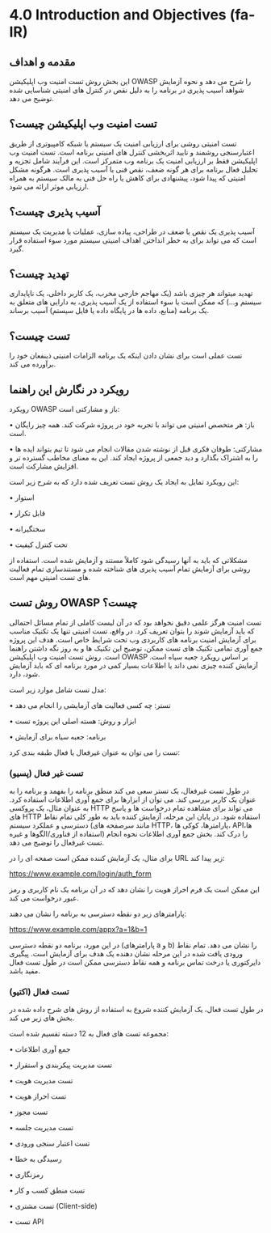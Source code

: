 # 4.0 Introduction and Objectives (fa-IR)

## مقدمه و اهداف

این بخش روش تست امنیت وب اپلیکیشن OWASP را شرح می دهد و نحوه آزمایش شواهد آسیب پذیری در برنامه را به دلیل نقص در کنترل های امنیتی شناسایی شده توضیح می دهد.

## تست امنیت وب اپلیکیشن چیست؟

تست امنیتی روشی برای ارزیابی امنیت یک سیستم یا شبکه کامپیوتری از طریق اعتبارسنجی روشمند و تایید اثربخشی کنترل های امنیتی برنامه است. تست امنیت وب اپلیکیشن فقط بر ارزیابی امنیت یک برنامه وب متمرکز است. این فرآیند شامل تجزیه و تحلیل فعال برنامه برای هر گونه ضعف، نقص فنی یا آسیب پذیری است. هرگونه مشکل امنیتی که پیدا شود، پیشنهادی برای کاهش یا راه حل فنی به مالک سیستم به همراه ارزیابی موثر ارائه می شود.

## آسیب پذیری چیست؟

آسیب پذیری یک نقص یا ضعف در طراحی، پیاده سازی، عملیات یا مدیریت یک سیستم است که می تواند برای به خطر انداختن اهداف امنیتی سیستم مورد سوء استفاده قرار گیرد.

## تهدید چیست؟

تهدید میتواند هر چیزی باشد (یک مهاجم خارجی مخرب، یک کاربر داخلی، یک ناپایداری سیستم و...) که ممکن است با سوء استفاده از یک آسیب پذیری، به دارایی های متعلق به یک برنامه (منابع، داده ها در پایگاه داده یا فایل سیستم) آسیب برساند.

## تست چیست؟

تست عملی است برای نشان دادن اینکه یک برنامه الزامات امنیتی ذینفعان خود را برآورده می کند.

## رویکرد در نگارش این راهنما

رویکرد OWASP باز و مشارکتی است:

•	باز: هر متخصص امنیتی می تواند با تجربه خود در پروژه شرکت کند. همه چیز رایگان است.

•	مشارکتی: طوفان فکری قبل از نوشته شدن مقالات انجام می شود تا تیم بتواند ایده ها را به اشتراک بگذارد و دید جمعی از پروژه ایجاد کند. این به معنای مخاطب گسترده تر و افزایش مشارکت است.

این رویکرد تمایل به ایجاد یک روش تست تعریف شده دارد که به شرح زیر است:

•	استوار

•	قابل تکرار

•	سختگیرانه

•	تحت کنترل کیفیت

مشکلاتی که باید به آنها رسیدگی شود کاملاً مستند و آزمایش شده است. استفاده از روشی برای آزمایش تمام آسیب پذیری های شناخته شده و مستندسازی تمام فعالیت های تست امنیتی مهم است.

## روش تست OWASP چیست؟

تست امنیت هرگز علمی دقیق نخواهد بود که در آن لیست کاملی از تمام مسائل احتمالی که باید آزمایش شوند را بتوان تعریف کرد. در واقع، تست امنیتی تنها یک تکنیک مناسب برای آزمایش امنیت برنامه های کاربردی وب تحت شرایط خاص است. هدف این پروژه جمع آوری تمامی تکنیک های تست ممکن، توضیح این تکنیک ها و به روز نگه داشتن راهنما است. روش تست امنیت وب اپلیکیشن OWASP بر اساس رویکرد جعبه سیاه است. آزمایش کننده چیزی نمی داند یا اطلاعات بسیار کمی در مورد برنامه ای که باید آزمایش شود، دارد.

مدل تست شامل موارد زیر است:

•	تستر: چه کسی فعالیت های آزمایشی را انجام می دهد

•	ابزار و روش: هسته اصلی این پروژه تست

•	برنامه: جعبه سیاه برای آزمایش

تست را می توان به عنوان غیرفعال یا فعال طبقه بندی کرد:

### تست غیر فعال (پسیو)

در طول تست غیرفعال، یک تستر سعی می کند منطق برنامه را بفهمد و برنامه را به عنوان یک کاربر بررسی کند. می توان از ابزارها برای جمع آوری اطلاعات استفاده کرد. به عنوان مثال، یک پروکسی HTTP می تواند برای مشاهده تمام درخواست ها و پاسخ های HTTP استفاده شود. در پایان این مرحله، آزمایش کننده باید به طور کلی تمام نقاط دسترسی و عملکرد سیستم (مانند سرصفحه های HTTP، پارامترها، کوکی ها، APIها، استفاده از فناوری/الگوها و غیره) را درک کند. بخش جمع آوری اطلاعات نحوه انجام تست غیرفعال را توضیح می دهد.

برای مثال، یک آزمایش کننده ممکن است صفحه ای را در URL زیر پیدا کند:

https://www.example.com/login/auth_form

این ممکن است یک فرم احراز هویت را نشان دهد که در آن برنامه یک نام کاربری و رمز عبور درخواست می کند.

پارامترهای زیر دو نقطه دسترسی به برنامه را نشان می دهند:

https://www.example.com/appx?a=1&b=1

در این مورد، برنامه دو نقطه دسترسی (پارامترهای a و b) را نشان می دهد. تمام نقاط ورودی یافت شده در این مرحله نشان دهنده یک هدف برای آزمایش است. پیگیری دایرکتوری یا درخت تماس برنامه و همه نقاط دسترسی ممکن است در طول تست فعال مفید باشد.

### تست فعال (اکتیو)

در طول تست فعال، یک آزمایش کننده شروع به استفاده از روش های شرح داده شده در بخش های زیر می کند.

مجموعه تست های فعال به 12 دسته تقسیم شده است:

•	جمع آوری اطلاعات

•	تست مدیریت پیکربندی و استقرار

•	تست مدیریت هویت

•	تست احراز هویت

•	تست مجوز

•	تست مدیریت جلسه

•	تست اعتبار سنجی ورودی

•	رسیدگی به خطا

•	رمزنگاری

•	تست منطق کسب و کار

•	تست مشتری (Client-side)

•	تست API
